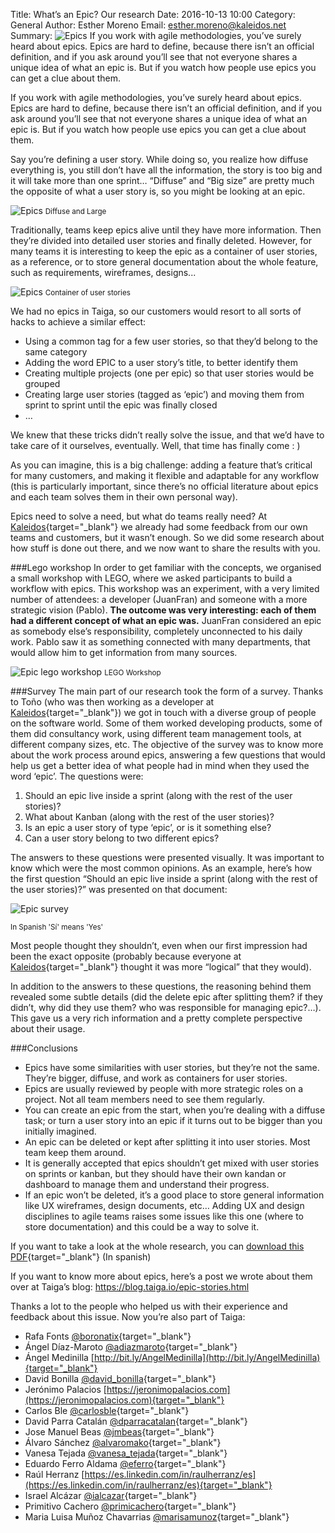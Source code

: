 Title: What’s an Epic? Our research
Date: 2016-10-13 10:00
Category: General
Author: Esther Moreno
Email: esther.moreno@kaleidos.net
Summary: ![Epics]({filename}/images/2016-10-13_epics-research/epics_research.jpg "Epics") If you work with agile methodologies, you’ve surely heard about epics. Epics are hard to define, because there isn’t an official definition, and if you ask around you’ll see that not everyone shares a unique idea of what an epic is. But if you watch how people use epics you can get a clue about them.

If you work with agile methodologies, you’ve surely heard about epics. Epics are hard to define, because there isn’t an official definition, and if you ask around you’ll see that not everyone shares a unique idea of what an epic is. But if you watch how people use epics you can get a clue about them.

Say you’re defining a user story. While doing so, you realize how diffuse everything is, you still don’t have all the information, the story is too big and it will take more than one sprint… “Diffuse” and “Big size” are pretty much the opposite of what a user story is, so you might be looking at an epic.

![Epics]({filename}/images/2016-10-13_epics-research/epics1.png "Epic research")
<small>Diffuse and Large</small>

Traditionally, teams keep epics alive until they have more information. Then they’re divided into detailed user stories and finally deleted. However, for many teams it is interesting to keep the epic as a container of user stories, as a reference, or to store general documentation about the whole feature, such as requirements, wireframes, designs...

![Epics]({filename}/images/2016-10-13_epics-research/epics-wrap.png "Epic wraps US")
<small>Container of user stories</small>

We had no epics in Taiga, so our customers would resort to all sorts of hacks to achieve a similar effect:

- Using a common tag for a few user stories, so that they’d belong to the same category
- Adding the word EPIC to a user story’s title, to better identify them
- Creating multiple projects (one per epic) so that user stories would be grouped
- Creating large user stories (tagged as ‘epic’) and moving them from sprint to sprint until the epic was finally closed
- …

We knew that these tricks didn’t really solve the issue, and that we’d have to take care of it ourselves, eventually. Well, that time has finally come : )

As you can imagine, this is a big challenge: adding a feature that’s critical for many customers, and making it flexible and adaptable for any workflow (this is particularly important, since there’s no official literature about epics and each team solves them in their own personal way).

Epics need to solve a need, but what do teams really need? At [Kaleidos](https://kaleidos.net){target="_blank"} we already had some feedback from our own teams and customers, but it wasn’t enough. So we did some research about how stuff is done out there, and we now want to share the results with you.

###Lego workshop
In order to get familiar with the concepts, we organised a small workshop with LEGO, where we asked participants to build a workflow with epics. This workshop was an experiment, with a very limited number of attendees: a developer (JuanFran) and someone with a more strategic vision (Pablo). **The outcome was very interesting: each of them had a different concept of what an epic was.** JuanFran considered an epic as somebody else’s responsibility, completely unconnected to his daily work. Pablo saw it as something connected with many departments, that would allow him to get information from many sources.

![Epic lego workshop]({filename}/images/2016-10-13_epics-research/epics-lego.png "Epic lego workshop")
<small>LEGO Workshop</small>

###Survey
The main part of our research took the form of a survey. Thanks to Toño (who was then working as a developer at [Kaleidos](https://kaleidos.net){target="_blank"}) we got in touch with a diverse group of people on the software world. Some of them worked developing products, some of them did consultancy work, using different team management tools, at different company sizes, etc. The objective of the survey was to know more about the work process around epics, answering a few questions that would help us get a better idea of what people had in mind when they used the word ‘epic’. The questions were:

1. Should an epic live inside a sprint (along with the rest of the user stories)?
2. What about Kanban (along with the rest of the user stories)?
3. Is an epic a user story of type ‘epic’, or is it something else?
4. Can a user story belong to two different epics?

The answers to these questions were presented visually. It was important to know which were the most common opinions. As an example, here’s how the first question “Should an epic live inside a sprint (along with the rest of the user stories)?” was presented on that document:

![Epic survey]({filename}/images/2016-10-13_epics-research/epics-survey.png "Epic survey")

<small>In Spanish 'Sí' means 'Yes'</small>

Most people thought they shouldn’t, even when our first impression had been the exact opposite (probably because everyone at [Kaleidos](https://kaleidos.net){target="_blank"} thought it was more “logical” that they would).

In addition to the answers to these questions, the reasoning behind them revealed some subtle details (did the delete epic after splitting them? if they didn’t, why did they use them? who was responsible for managing epic?…). This gave us a very rich information and a pretty complete perspective about their usage.

###Conclusions

- Epics have some similarities with user stories, but they’re not the same. They’re bigger, diffuse, and work as containers for user stories.
- Epics are usually reviewed by people with more strategic roles on a project. Not all team members need to see them regularly.
- You can create an epic from the start, when you’re dealing with a diffuse task; or turn a user story into an epic if it turns out to be bigger than you initially imagined.
- An epic can be deleted or kept after splitting it into user stories. Most team keep them around.
- It is generally accepted that epics shouldn’t get mixed with user stories on sprints or kanban, but they should have their own kandan or dashboard to manage them and understand their progress.
- If an epic won’t be deleted, it’s a good place to store general information like UX wireframes, design documents, etc… Adding UX and design disciplines to agile teams raises some issues like this one (where to store documentation) and this could be a way to solve it.

If you want to take a look at the whole research, you can [download this PDF]({filename}/images/2016-10-13_epics-research/EPICS_Research_Taiga.pdf "Epic research full"){target="_blank"} (In spanish)

If you want to know more about epics, here’s a post we wrote about them over at Taiga’s blog: https://blog.taiga.io/epic-stories.html

Thanks a lot to the people who helped us with their experience and feedback about this issue. Now you’re also part of Taiga:

- Rafa Fonts [@boronatix](https://twitter.com/boronatix){target="_blank"}
- Ángel Díaz-Maroto [@adiazmaroto](https://twitter.com/adiazmaroto){target="_blank"}
- Ángel Medinilla  [http://bit.ly/AngelMedinilla](http://bit.ly/AngelMedinilla){target="_blank"}
- David Bonilla [@david_bonilla](https://twitter.com/david_bonilla){target="_blank"}
- Jerónimo Palacios [https://jeronimopalacios.com](https://jeronimopalacios.com){target="_blank"}
- Carlos Ble [@carlosble](https://twitter.com/carlosble){target="_blank"}
- David Parra Catalán [@dparracatalan](https://twitter.com/dparracatalan){target="_blank"}
- Jose Manuel Beas [@jmbeas](https://twitter.com/jmbeas){target="_blank"}
- Álvaro Sánchez [@alvaromako](https://twitter.com/alvaromako){target="_blank"}
- Vanesa Tejada [@vanesa_tejada](https://twitter.com/vanesa_tejada){target="_blank"}
- Eduardo Ferro Aldama [@eferro](https://twitter.com/eferro){target="_blank"}
- Raúl Herranz [https://es.linkedin.com/in/raulherranz/es](https://es.linkedin.com/in/raulherranz/es){target="_blank"}
- Israel Alcázar [@ialcazar](https://twitter.com/ialcazar){target="_blank"}
- Primitivo Cachero [@primicachero](https://twitter.com/primicachero){target="_blank"}
- Maria Luisa Muñoz Chavarrias [@marisamunoz](https://twitter.com/marisamunoz){target="_blank"}
